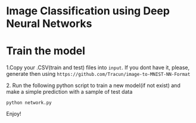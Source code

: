 # Image Classification using Deep Neural Networks


# Train the model

1\.Copy your .CSV(train and test) files into `input`. If you dont have it, please, generate then using `https://github.com/Tracun/image-to-MNIST-NN-Format`

2\. Run the following python script to train a new model(if not exist) and make a simple prediction with a sample of test data

`python network.py`

Enjoy!